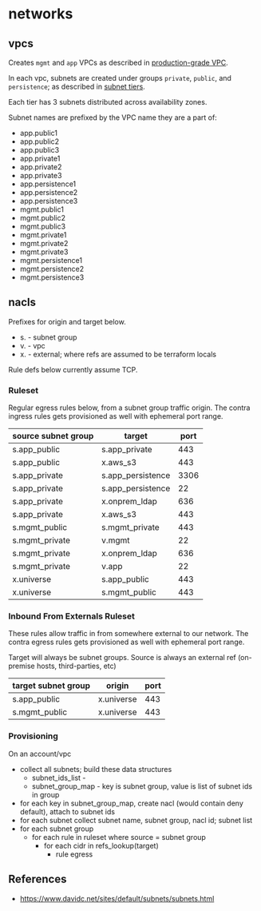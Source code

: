 # networks

## vpcs

Creates `mgmt` and `app` VPCs as described in 
[production-grade VPC](https://gruntwork.io/guides/networking/how-to-deploy-production-grade-vpc-aws/#multiple_vpcs).

In each vpc, subnets are created under groups `private`, `public`, and `persistence`; as described in
[subnet tiers](https://gruntwork.io/guides/networking/how-to-deploy-production-grade-vpc-aws/#multiple_subnets).

Each tier has 3 subnets distributed across availability zones.

Subnet names are prefixed by the VPC name they are a part of:
* app.public1
* app.public2
* app.public3
* app.private1
* app.private2
* app.private3
* app.persistence1
* app.persistence2
* app.persistence3
* mgmt.public1
* mgmt.public2
* mgmt.public3
* mgmt.private1
* mgmt.private2
* mgmt.private3
* mgmt.persistence1
* mgmt.persistence2
* mgmt.persistence3


## nacls

Prefixes for origin and target below. 
* s. - subnet group
* v. - vpc
* x. - external; where refs are assumed to be terraform locals

Rule defs below currently assume TCP.

### Ruleset

Regular egress rules below, from a subnet group traffic origin.
The contra ingress rules gets provisioned as well with ephemeral port range.


| source subnet group | target            | port |
| ---                 | ---               | ---  |
| s.app_public        | s.app_private     | 443  |
| s.app_public        | x.aws_s3          | 443  |
| s.app_private       | s.app_persistence | 3306 |
| s.app_private       | s.app_persistence | 22   |
| s.app_private       | x.onprem_ldap     | 636  |
| s.app_private       | x.aws_s3          | 443  |
| s.mgmt_public       | s.mgmt_private    | 443  |
| s.mgmt_private      | v.mgmt            | 22   |
| s.mgmt_private      | x.onprem_ldap     | 636  |
| s.mgmt_private      | v.app             | 22   |
| x.universe      | s.app_public            | 443   |
| x.universe      | s.mgmt_public              | 443   |


### Inbound From Externals Ruleset

These rules allow traffic in from somewhere external to our network.
The contra egress rules gets provisioned as well with ephemeral port range.

Target will always be subnet groups.
Source is always an external ref (on-premise hosts, third-parties, etc)

| target subnet group | origin     | port |
| ---                 | ---        | ---  |
| s.app_public        | x.universe | 443  |
| s.mgmt_public       | x.universe | 443  |


### Provisioning

On an account/vpc
* collect all subnets; build these data structures
  * subnet_ids_list -
  * subnet_group_map - key is subnet group, value is list of subnet ids in group  
* for each key in subnet_group_map, create nacl (would contain deny default), attach to subnet ids
* for each subnet collect subnet name, subnet group, nacl id; subnet list
* for each subnet group
  * for each rule in ruleset where source = subnet group
    * for each cidr in refs_lookup(target)
      * rule egress




## References

* https://www.davidc.net/sites/default/subnets/subnets.html